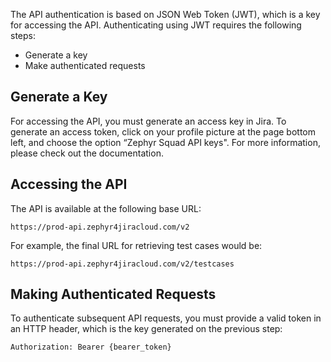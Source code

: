 The API authentication is based on JSON Web Token (JWT), which is a key for accessing the API. Authenticating using JWT requires the following steps:

* Generate a key
* Make authenticated requests

## Generate a Key

For accessing the API, you must generate an access key in Jira. To generate an access token, click on your profile picture at the page bottom left, and choose the option “Zephyr Squad API keys". For more information, please check out the documentation.

## Accessing the API

The API is available at the following base URL:

```
https://prod-api.zephyr4jiracloud.com/v2
```

For example, the final URL for retrieving test cases would be:

```
https://prod-api.zephyr4jiracloud.com/v2/testcases
```

## Making Authenticated Requests

To authenticate subsequent API requests, you must provide a valid token in an HTTP header, which is the key generated on the previous step:

```
Authorization: Bearer {bearer_token}
```
